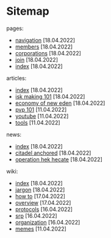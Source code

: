 # Sitemap

pages:
- [navigation](/navigation.md) [18.04.2022] 
- [members](/members.md) [18.04.2022] 
- [corporations](/corporations.md) [18.04.2022] 
- [join](/join.md) [18.04.2022] 
- [index](/index.md) [18.04.2022] 

articles:
- [index](/articles/index.md) [18.04.2022] 
- [isk making 101](/articles/isk_making_101.md) [18.04.2022] 
- [economy of new eden](/articles/economy_of_new_eden.md) [18.04.2022] 
- [pvp 101](/articles/pvp_101.md) [11.04.2022] 
- [youtube](/articles/youtube.md) [11.04.2022] 
- [tools](/articles/tools.md) [11.04.2022] 

news:
- [index](/news/index.md) [18.04.2022] 
- [citadel anchored](/news/citadel_anchored.md) [18.04.2022] 
- [operation hek hecate](/news/operation_hek_hecate.md) [18.04.2022] 

wiki:
- [index](/wiki/index.md) [18.04.2022] 
- [jargon](/wiki/jargon.md) [18.04.2022] 
- [how to](/wiki/how_to.md) [17.04.2022] 
- [overview](/wiki/overview.md) [17.04.2022] 
- [protocols](/wiki/protocols.md) [16.04.2022] 
- [srp](/wiki/srp.md) [16.04.2022] 
- [organization](/wiki/organization.md) [16.04.2022] 
- [memes](/wiki/memes.md) [11.04.2022] 
